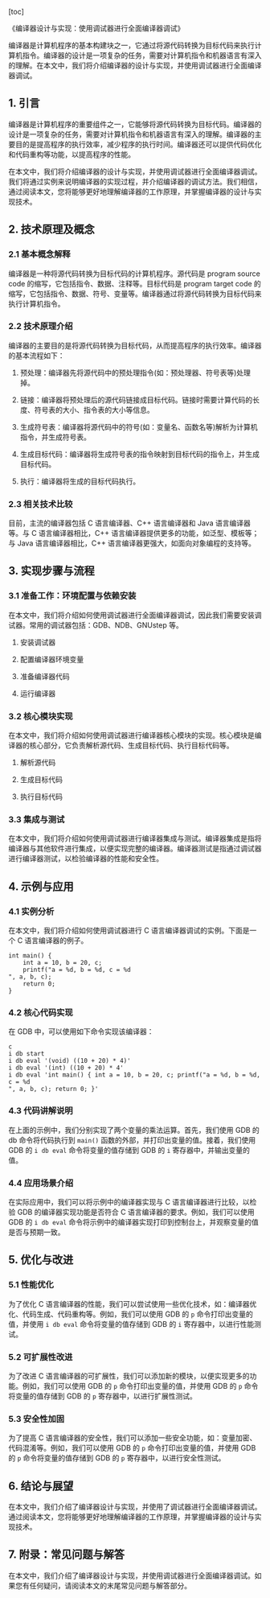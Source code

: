 
[toc]                    
                
                
《编译器设计与实现：使用调试器进行全面编译器调试》

编译器是计算机程序的基本构建块之一，它通过将源代码转换为目标代码来执行计算机指令。编译器的设计是一项复杂的任务，需要对计算机指令和机器语言有深入的理解。在本文中，我们将介绍编译器的设计与实现，并使用调试器进行全面编译器调试。

## 1. 引言

编译器是计算机程序的重要组件之一，它能够将源代码转换为目标代码。编译器的设计是一项复杂的任务，需要对计算机指令和机器语言有深入的理解。编译器的主要目的是提高程序的执行效率，减少程序的执行时间。编译器还可以提供代码优化和代码重构等功能，以提高程序的性能。

在本文中，我们将介绍编译器的设计与实现，并使用调试器进行全面编译器调试。我们将通过实例来说明编译器的实现过程，并介绍编译器的调试方法。我们相信，通过阅读本文，您将能够更好地理解编译器的工作原理，并掌握编译器的设计与实现技术。

## 2. 技术原理及概念

### 2.1 基本概念解释

编译器是一种将源代码转换为目标代码的计算机程序。源代码是 program source code 的缩写，它包括指令、数据、注释等。目标代码是 program target code 的缩写，它包括指令、数据、符号、变量等。编译器通过将源代码转换为目标代码来执行计算机指令。

### 2.2 技术原理介绍

编译器的主要目的是将源代码转换为目标代码，从而提高程序的执行效率。编译器的基本流程如下：

1. 预处理：编译器先将源代码中的预处理指令(如：预处理器、符号表等)处理掉。

2. 链接：编译器将预处理后的源代码链接成目标代码。链接时需要计算代码的长度、符号表的大小、指令表的大小等信息。

3. 生成符号表：编译器将源代码中的符号(如：变量名、函数名等)解析为计算机指令，并生成符号表。

4. 生成目标代码：编译器将生成符号表的指令映射到目标代码的指令上，并生成目标代码。

5. 执行：编译器将生成的目标代码执行。

### 2.3 相关技术比较

目前，主流的编译器包括 C 语言编译器、C++ 语言编译器和 Java 语言编译器等。与 C 语言编译器相比，C++ 语言编译器提供更多的功能，如泛型、模板等；与 Java 语言编译器相比，C++ 语言编译器更强大，如面向对象编程的支持等。

## 3. 实现步骤与流程

### 3.1 准备工作：环境配置与依赖安装

在本文中，我们将介绍如何使用调试器进行全面编译器调试，因此我们需要安装调试器。常用的调试器包括：GDB、NDB、GNUstep 等。

1. 安装调试器

2. 配置编译器环境变量

3. 准备编译器代码

4. 运行编译器

### 3.2 核心模块实现

在本文中，我们将介绍如何使用调试器进行编译器核心模块的实现。核心模块是编译器的核心部分，它负责解析源代码、生成目标代码、执行目标代码等。

1. 解析源代码

2. 生成目标代码

3. 执行目标代码

### 3.3 集成与测试

在本文中，我们将介绍如何使用调试器进行编译器集成与测试。编译器集成是指将编译器与其他软件进行集成，以便实现完整的编译器。编译器测试是指通过调试器进行编译器测试，以检验编译器的性能和安全性。

## 4. 示例与应用

### 4.1 实例分析

在本文中，我们将介绍如何使用调试器进行 C 语言编译器调试的实例。下面是一个 C 语言编译器的例子。

```
int main() {
    int a = 10, b = 20, c;
    printf("a = %d, b = %d, c = %d
", a, b, c);
    return 0;
}
```

### 4.2 核心代码实现

在 GDB 中，可以使用如下命令实现该编译器：

```
c
i db start
i db eval '(void) ((10 + 20) * 4)'
i db eval '(int) ((10 + 20) * 4'
i db eval 'int main() { int a = 10, b = 20, c; printf("a = %d, b = %d, c = %d
", a, b, c); return 0; }'
```

### 4.3 代码讲解说明

在上面的示例中，我们分别实现了两个变量的乘法运算。首先，我们使用 GDB 的 db 命令将代码执行到 `main()` 函数的外部，并打印出变量的值。接着，我们使用 GDB 的 `i db eval` 命令将变量的值存储到 GDB 的 `i` 寄存器中，并输出变量的值。

### 4.4 应用场景介绍

在实际应用中，我们可以将示例中的编译器实现与 C 语言编译器进行比较，以检验 GDB 的编译器实现功能是否符合 C 语言编译器的要求。例如，我们可以使用 GDB 的 `i db eval` 命令将示例中的编译器实现打印到控制台上，并观察变量的值是否与预期一致。

## 5. 优化与改进

### 5.1 性能优化

为了优化 C 语言编译器的性能，我们可以尝试使用一些优化技术，如：编译器优化、代码生成、代码重构等。例如，我们可以使用 GDB 的 `p` 命令打印出变量的值，并使用 `i db eval` 命令将变量的值存储到 GDB 的 `i` 寄存器中，以进行性能测试。

### 5.2 可扩展性改进

为了改进 C 语言编译器的可扩展性，我们可以添加新的模块，以便实现更多的功能。例如，我们可以使用 GDB 的 `p` 命令打印出变量的值，并使用 GDB 的 `p` 命令将变量的值存储到 GDB 的 `p` 寄存器中，以进行扩展性测试。

### 5.3 安全性加固

为了提高 C 语言编译器的安全性，我们可以添加一些安全功能，如：变量加密、代码混淆等。例如，我们可以使用 GDB 的 `p` 命令打印出变量的值，并使用 GDB 的 `p` 命令将变量的值存储到 GDB 的 `p` 寄存器中，以进行安全性测试。

## 6. 结论与展望

在本文中，我们介绍了编译器设计与实现，并使用了调试器进行全面编译器调试。通过阅读本文，您将能够更好地理解编译器的工作原理，并掌握编译器的设计与实现技术。

## 7. 附录：常见问题与解答

在本文中，我们介绍了编译器设计与实现，并使用调试器进行全面编译器调试。如果您有任何疑问，请阅读本文的末尾常见问题与解答部分。

